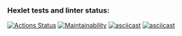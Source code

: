 ### Hexlet tests and linter status:
[![Actions Status](https://github.com/DmitriiGoltsov/java-project-61/workflows/hexlet-check/badge.svg)](https://github.com/DmitriiGoltsov/java-project-61/actions)
[![Maintainability](https://api.codeclimate.com/v1/badges/1d032ca1756b7d716d6d/maintainability)](https://codeclimate.com/github/DmitriiGoltsov/java-project-61/maintainability)
[![asciicast](https://asciinema.org/a/544597.svg)](https://asciinema.org/a/544597)
[![asciicast](https://asciinema.org/a/IkkEdKu5i5OkyChaPspwHCQ8y.svg)](https://asciinema.org/a/IkkEdKu5i5OkyChaPspwHCQ8y)

